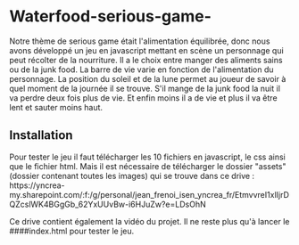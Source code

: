 # Waterfood-serious-game-

<p>Notre thème de serious game était l'alimentation équilibrée, donc nous avons développé un jeu en javascript mettant en scène un personnage qui peut récolter de la nourriture. Il a le choix entre manger des aliments sains ou de la junk food. La barre de vie varie en fonction de l'alimentation du personnage. La position du soleil et de la lune permet au joueur de savoir à quel moment de la journée il se trouve. S'il mange de la junk food la nuit il va perdre deux fois plus de vie. Et enfin moins il a de vie et plus il va être lent et sauter moins haut.</p>

## Installation 

<p>Pour tester le jeu il faut télécharger les 10 fichiers en javascript, le css ainsi que le fichier html. Mais il est nécessaire de télécharger le dossier "assets" (dossier contenant toutes les images) qui se trouve dans ce drive : 
https://yncrea-my.sharepoint.com/:f:/g/personal/jean_frenoi_isen_yncrea_fr/EtmvvreI1xlIjrDQZcslWK4BGgGb_62YxUUvBw-i6HJuZw?e=LDsOhN

Ce drive contient également la vidéo du projet. Il ne reste plus qu'à lancer le ####index.html pour tester le jeu.</p>
